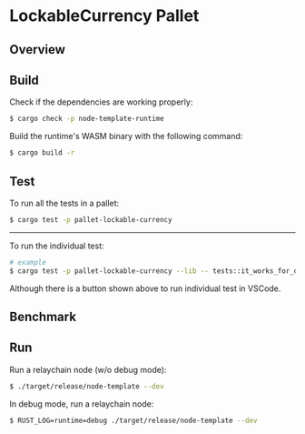 # LockableCurrency Pallet

## Overview

<!-- TODO: Write descriptions for the pallet -->

## Build

Check if the dependencies are working properly:

```sh
$ cargo check -p node-template-runtime
```

Build the runtime's WASM binary with the following command:

```sh
$ cargo build -r
```

## Test

To run all the tests in a pallet:

```sh
$ cargo test -p pallet-lockable-currency
```

---

To run the individual test:

```sh
# example
$ cargo test -p pallet-lockable-currency --lib -- tests::it_works_for_default_value
```

Although there is a button shown above to run individual test in VSCode.

## Benchmark

<!-- TODO: -->

## Run

Run a relaychain node (w/o debug mode):

```sh
$ ./target/release/node-template --dev
```

In debug mode, run a relaychain node:

```sh
$ RUST_LOG=runtime=debug ./target/release/node-template --dev
```

